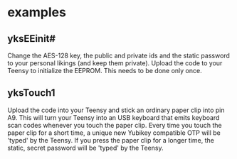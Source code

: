 examples
========


yksEEinit#
----------

Change the AES-128 key, the public and private ids and the static password to your personal likings (and keep them private).
Upload the code to your Teensy to initialize the EEPROM. This needs to be done only once.


yksTouch1
---------

Upload the code into your Teensy and stick an ordinary paper clip into pin A9.
This will turn your Teensy into an USB keyboard that emits keyboard scan codes whenever you touch the paper clip.
Every time you touch the paper clip for a short time, a unique new Yubikey compatible OTP will be 'typed' by the Teensy.
If you press the paper clip for a longer time, the static, secret password will be 'typed' by the Teensy.



